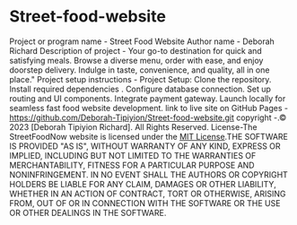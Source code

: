 # Street-food-website
Project or program name - Street Food Website
 Author name - Deborah Richard
 Description of project -  Your go-to destination for quick and satisfying meals. Browse a diverse menu, order with ease, and enjoy doorstep delivery. Indulge in taste, convenience, and quality, all in one place."
 Project setup instructions - Project Setup: Clone the repository. Install required dependencies . Configure database connection. Set up routing and UI components. Integrate payment gateway. Launch locally for seamless fast food website development.
 link to live site on GitHub Pages - https://github.com/Deborah-Tipiyion/Street-food-website.git
 copyright -.© 2023 [Deborah Tipiyion Richard]. All Rights Reserved.
 License-The StreetFoodNow website is licensed under the [MIT License](https://opensource.org/licenses/MIT).THE SOFTWARE IS PROVIDED "AS IS", WITHOUT WARRANTY OF ANY KIND, EXPRESS OR
IMPLIED, INCLUDING BUT NOT LIMITED TO THE WARRANTIES OF MERCHANTABILITY,
FITNESS FOR A PARTICULAR PURPOSE AND NONINFRINGEMENT. IN NO EVENT SHALL THE
AUTHORS OR COPYRIGHT HOLDERS BE LIABLE FOR ANY CLAIM, DAMAGES OR OTHER
LIABILITY, WHETHER IN AN ACTION OF CONTRACT, TORT OR OTHERWISE, ARISING FROM,
OUT OF OR IN CONNECTION WITH THE SOFTWARE OR THE USE OR OTHER DEALINGS IN THE
SOFTWARE.



